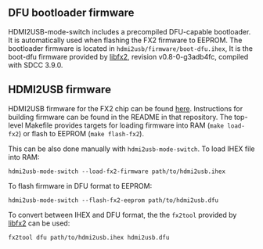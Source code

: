 ## DFU bootloader firmware

HDMI2USB-mode-switch includes a precompiled DFU-capable bootloader.
It is automatically used when flashing the FX2 firmware to EEPROM.
The bootloader firmware is located in `hdmi2usb/firmware/boot-dfu.ihex`,
It is the boot-dfu firmware provided by
[libfx2](https://github.com/whitequark/libfx2), revision v0.8-0-g3adb4fc,
compiled with SDCC 3.9.0.

## HDMI2USB firmware

HDMI2USB firmware for the FX2 chip can be found
[here](https://github.com/timvideos/HDMI2USB-fx2-firmware).
Instructions for building firmware can be found in the README in that
repository. The top-level Makefile provides targets for loading firmware into
RAM (`make load-fx2`) or flash to EEPROM (`make flash-fx2`).

This can be also done manually with `hdmi2usb-mode-switch`.
To load IHEX file into RAM:

```
hdmi2usb-mode-switch --load-fx2-firmware path/to/hdmi2usb.ihex
```

To flash firmware in DFU format to EEPROM:

```
hdmi2usb-mode-switch --flash-fx2-eeprom path/to/hdmi2usb.dfu
```

To convert between IHEX and DFU format, the the `fx2tool` provided by [libfx2](https://github.com/whitequark/libfx2) can be used:

```
fx2tool dfu path/to/hdmi2usb.ihex hdmi2usb.dfu
```

